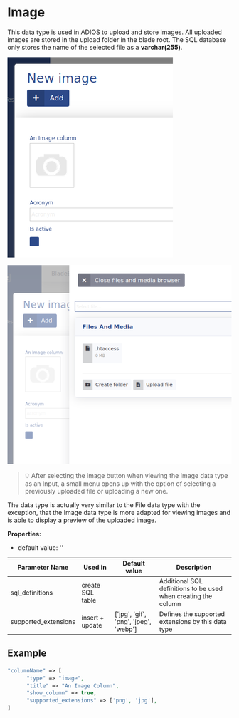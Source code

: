 # Image

This data type is used in ADIOS to upload and store images. All uploaded images are stored in the upload folder in the blade root. The SQL database only stores the name of the selected file as a **varchar(255)**.

![Preview of the image data type](../../../resources/img/image_column.png)

![Preview of the image selector](../../../resources/img/image_picker.png)
> :bulb: After selecting the image button when viewing the Image data type as an Input, a small menu opens up with the option of selecting a previously uploaded file or uploading a new one.

The data type is actually very similar to the File data type with the exception, that the Image data type is more adapted for viewing images and is able to display a preview of the uploaded image.

**Properties:**
- default value: ''

| Parameter Name | Used in | Default value | Description |
| --------------- | ---------------- | ----------------- | -------------------------------------------------------------------------------|
| sql_definitions | create SQL table | | Additional SQL definitions to be used when creating the column |
| supported_extensions | insert + update | ['jpg', 'gif', 'png', 'jpeg', 'webp'] | Defines the supported extensions by this data type |

## Example

```php
"columnName" => [  
      "type" => "image",  
      "title" => "An Image Column",  
      "show_column" => true,
      "supported_extensions" => ['png', 'jpg'],
]
```